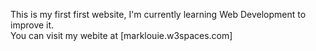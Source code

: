 This is my first first website, I'm currently learning Web Development to improve it.<br>
You can visit my webite at [marklouie.w3spaces.com]
